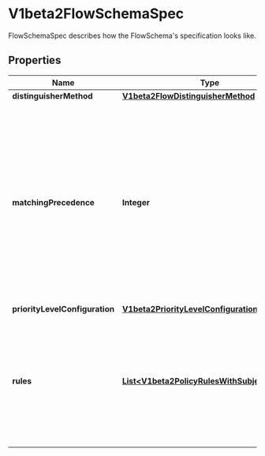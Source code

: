 

# V1beta2FlowSchemaSpec

FlowSchemaSpec describes how the FlowSchema's specification looks like.

## Properties

| Name | Type | Description | Notes |
|------------ | ------------- | ------------- | -------------|
|**distinguisherMethod** | [**V1beta2FlowDistinguisherMethod**](V1beta2FlowDistinguisherMethod.md) |  |  [optional] |
|**matchingPrecedence** | **Integer** | &#x60;matchingPrecedence&#x60; is used to choose among the FlowSchemas that match a given request. The chosen FlowSchema is among those with the numerically lowest (which we take to be logically highest) MatchingPrecedence.  Each MatchingPrecedence value must be ranged in [1,10000]. Note that if the precedence is not specified, it will be set to 1000 as default. |  [optional] |
|**priorityLevelConfiguration** | [**V1beta2PriorityLevelConfigurationReference**](V1beta2PriorityLevelConfigurationReference.md) |  |  |
|**rules** | [**List&lt;V1beta2PolicyRulesWithSubjects&gt;**](V1beta2PolicyRulesWithSubjects.md) | &#x60;rules&#x60; describes which requests will match this flow schema. This FlowSchema matches a request if and only if at least one member of rules matches the request. if it is an empty slice, there will be no requests matching the FlowSchema. |  [optional] |



